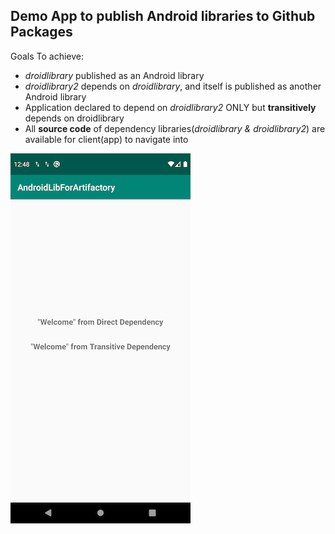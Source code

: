 ## Demo App to publish Android libraries to Github Packages
Goals To achieve:

- _droidlibrary_ published as an Android library
- _droidlibrary2_ depends on _droidlibrary_, and itself is published as another Android library
- Application declared to depend on _droidlibrary2_ ONLY but **transitively** depends on droidlibrary
- All **source code** of dependency libraries(_droidlibrary & droidlibrary2_) are available for client(app) to navigate into

![Test Image 1](Screenshot.png)

